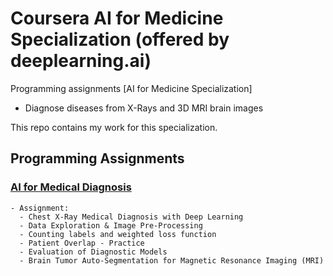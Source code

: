 # Coursera AI for Medicine Specialization (offered by deeplearning.ai)

Programming assignments [AI for Medicine Specialization]
- Diagnose diseases from X-Rays and 3D MRI brain images

This repo contains my work for this specialization. 
## Programming Assignments

### [AI for Medical Diagnosis](https://www.coursera.org/learn/ai-for-medical-diagnosis)
  
  
    - Assignment: 
      - Chest X-Ray Medical Diagnosis with Deep Learning
      - Data Exploration & Image Pre-Processing
      - Counting labels and weighted loss function
      - Patient Overlap - Practice 
      - Evaluation of Diagnostic Models 
      - Brain Tumor Auto-Segmentation for Magnetic Resonance Imaging (MRI)
    

